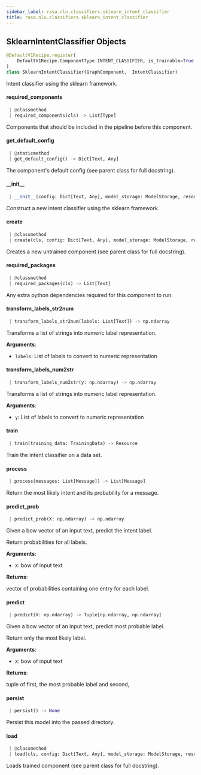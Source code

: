 ```yaml
---
sidebar_label: rasa.nlu.classifiers.sklearn_intent_classifier
title: rasa.nlu.classifiers.sklearn_intent_classifier
---
```

## SklearnIntentClassifier Objects

```python
@DefaultV1Recipe.register(
    DefaultV1Recipe.ComponentType.INTENT_CLASSIFIER, is_trainable=True
)
class SklearnIntentClassifier(GraphComponent,  IntentClassifier)
```

Intent classifier using the sklearn framework.

#### required\_components

```python
 | @classmethod
 | required_components(cls) -> List[Type]
```

Components that should be included in the pipeline before this component.

#### get\_default\_config

```python
 | @staticmethod
 | get_default_config() -> Dict[Text, Any]
```

The component&#x27;s default config (see parent class for full docstring).

#### \_\_init\_\_

```python
 | __init__(config: Dict[Text, Any], model_storage: ModelStorage, resource: Resource, clf: Optional["sklearn.model_selection.GridSearchCV"] = None, le: Optional["sklearn.preprocessing.LabelEncoder"] = None) -> None
```

Construct a new intent classifier using the sklearn framework.

#### create

```python
 | @classmethod
 | create(cls, config: Dict[Text, Any], model_storage: ModelStorage, resource: Resource, execution_context: ExecutionContext) -> SklearnIntentClassifier
```

Creates a new untrained component (see parent class for full docstring).

#### required\_packages

```python
 | @classmethod
 | required_packages(cls) -> List[Text]
```

Any extra python dependencies required for this component to run.

#### transform\_labels\_str2num

```python
 | transform_labels_str2num(labels: List[Text]) -> np.ndarray
```

Transforms a list of strings into numeric label representation.

**Arguments**:

- `labels`: List of labels to convert to numeric representation

#### transform\_labels\_num2str

```python
 | transform_labels_num2str(y: np.ndarray) -> np.ndarray
```

Transforms a list of strings into numeric label representation.

**Arguments**:

- `y`: List of labels to convert to numeric representation

#### train

```python
 | train(training_data: TrainingData) -> Resource
```

Train the intent classifier on a data set.

#### process

```python
 | process(messages: List[Message]) -> List[Message]
```

Return the most likely intent and its probability for a message.

#### predict\_prob

```python
 | predict_prob(X: np.ndarray) -> np.ndarray
```

Given a bow vector of an input text, predict the intent label.

Return probabilities for all labels.

**Arguments**:

- `X`: bow of input text

**Returns**:

vector of probabilities containing one entry for each label.

#### predict

```python
 | predict(X: np.ndarray) -> Tuple[np.ndarray, np.ndarray]
```

Given a bow vector of an input text, predict most probable label.

Return only the most likely label.

**Arguments**:

- `X`: bow of input text

**Returns**:

tuple of first, the most probable label and second,

#### persist

```python
 | persist() -> None
```

Persist this model into the passed directory.

#### load

```python
 | @classmethod
 | load(cls, config: Dict[Text, Any], model_storage: ModelStorage, resource: Resource, execution_context: ExecutionContext, **kwargs: Any, ,) -> SklearnIntentClassifier
```

Loads trained component (see parent class for full docstring).

